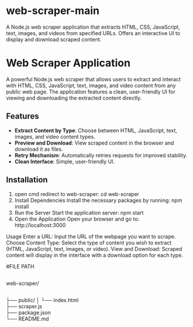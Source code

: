 # web-scraper-main


A Node.js web scraper application that extracts HTML, CSS, JavaScript, text, images, and videos from specified URLs. Offers an interactive UI to display and download scraped content.

###
# Web Scraper Application


A powerful Node.js web scraper that allows users to extract and interact with HTML, CSS, JavaScript, text, images, and video content from any public web page. The application features a clean, user-friendly UI for viewing and downloading the extracted content directly.

## Features
- **Extract Content by Type**: Choose between HTML, JavaScript, text, images, and video content types.
- **Preview and Download**: View scraped content in the browser and download it as files.
- **Retry Mechanism**: Automatically retries requests for improved stability.
- **Clean Interface**: Simple, user-friendly UI.

## Installation

1. open cmd redirect to web-scraper:
   cd web-scraper
2. Install Dependencies
Install the necessary packages by running:
  npm install
3. Run the Server
Start the application server:
  npm start
4. Open the Application
Open your browser and go to: http://localhost:3000

Usage
Enter a URL: Input the URL of the webpage you want to scrape.
Choose Content Type: Select the type of content you wish to extract (HTML, JavaScript, text, images, or video).
View and Download: Scraped content will display in the interface with a download option for each type.


#FILE PATH
##
web-scraper/
## 
├── public/
│   └── index.html       
├── scraper.js         
├── package.json         
└── README.md            
 
